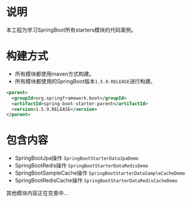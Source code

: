 # 说明
本工程为学习SpringBoot所有starters模块的代码案例。

# 构建方式
- 所有模块都使用maven方式构建。
- 所有模块都使用的SpringBoot版本`1.5.9.RELEASE`进行构建。

```xml
<parent>
  <groupId>org.springframework.boot</groupId>
  <artifactId>spring-boot-starter-parent</artifactId>
  <version>1.5.9.RELEASE</version>
</parent>
```

# 包含内容
- SpringBootJpa操作 `SpringBootStarterDataJpaDemo`
- SpringBootRedis操作 `SpringBootStarterDataRedisDemo`
- SpringBootSampleCache操作 `SpringBootStarterDataSampleCacheDemo`
- SpringBootRedisCache操作 `SpringBootStarterDataRedisCacheDemo`

其他模块内容正在完善中...